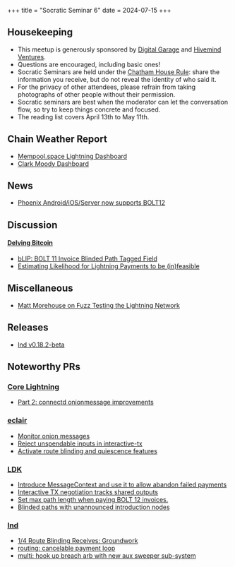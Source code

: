 +++
title = "Socratic Seminar 6"
date = 2024-07-15
+++

Housekeeping
------------

- This meetup is generously sponsored by [Digital Garage](https://dg717.com/) and [Hivemind Ventures](https://hivemind.vc).
- Questions are encouraged, including basic ones!
- Socratic Seminars are held under the [Chatham House Rule](https://www.chathamhouse.org/about-us/chatham-house-rule): share the information you receive, but do not reveal the identity of who said it.
- For the privacy of other attendees, please refrain from taking photographs of other people without their permission.
- Socratic seminars are best when the moderator can let the conversation flow, so try to keep things concrete and focused.
- The reading list covers April 13th to May 11th.


Chain Weather Report
--------------------

- [Mempool.space Lightning Dashboard](https://mempool.space/lightning)
- [Clark Moody Dashboard](https://bitcoin.clarkmoody.com/dashboard/)


News
----
- [Phoenix Android/iOS/Server now supports BOLT12](https://x.com/PhoenixWallet/status/1808547081214439494)


Discussion
----------
#### [Delving Bitcoin](https://delvingbitcoin.org/)
- [bLIP: BOLT 11 Invoice Blinded Path Tagged Field](https://delvingbitcoin.org/t/blip-bolt-11-invoice-blinded-path-tagged-field/991)
- [Estimating Likelihood for Lightning Payments to be (in)feasible](https://delvingbitcoin.org/t/estimating-likelihood-for-lightning-payments-to-be-in-feasible/973)


Miscellaneous
-------------
- [Matt Morehouse on Fuzz Testing the Lightning Network](https://brink.dev/blog/2024/06/25/eng-call-fuzz-testing-lightning/)

Releases
--------
- [lnd v0.18.2-beta](https://github.com/lightningnetwork/lnd/releases/tag/v0.18.2-beta)


Noteworthy PRs
--------------

### [Core Lightning](https://github.com/ElementsProject/lightning)
- [ Part 2: connectd onionmessage improvements](https://github.com/ElementsProject/lightning/pull/7455)

### [eclair](https://github.com/ACINQ/eclair/)
- [Monitor onion messages](https://github.com/ACINQ/eclair/pull/2877)
- [Reject unspendable inputs in interactive-tx](https://github.com/ACINQ/eclair/pull/2870)
- [Activate route blinding and quiescence features](https://github.com/ACINQ/eclair/pull/2878)

### [LDK](https://github.com/lightningdevkit/rust-lightning)
- [Introduce MessageContext and use it to allow abandon failed payments](https://github.com/lightningdevkit/rust-lightning/pull/3085)
- [Interactive TX negotiation tracks shared outputs](https://github.com/lightningdevkit/rust-lightning/pull/2989)
- [Set max path length when paying BOLT 12 invoices.](https://github.com/lightningdevkit/rust-lightning/pull/3156)
- [Blinded paths with unannounced introduction nodes](https://github.com/lightningdevkit/rust-lightning/pull/3132)

### [lnd](https://github.com/lightningnetwork/lnd)
- [1/4 Route Blinding Receives: Groundwork](https://github.com/lightningnetwork/lnd/pull/8752)
- [routing: cancelable payment loop](https://github.com/lightningnetwork/lnd/pull/8734)
- [multi: hook up breach arb with new aux sweeper sub-system](https://github.com/lightningnetwork/lnd/pull/8861)
